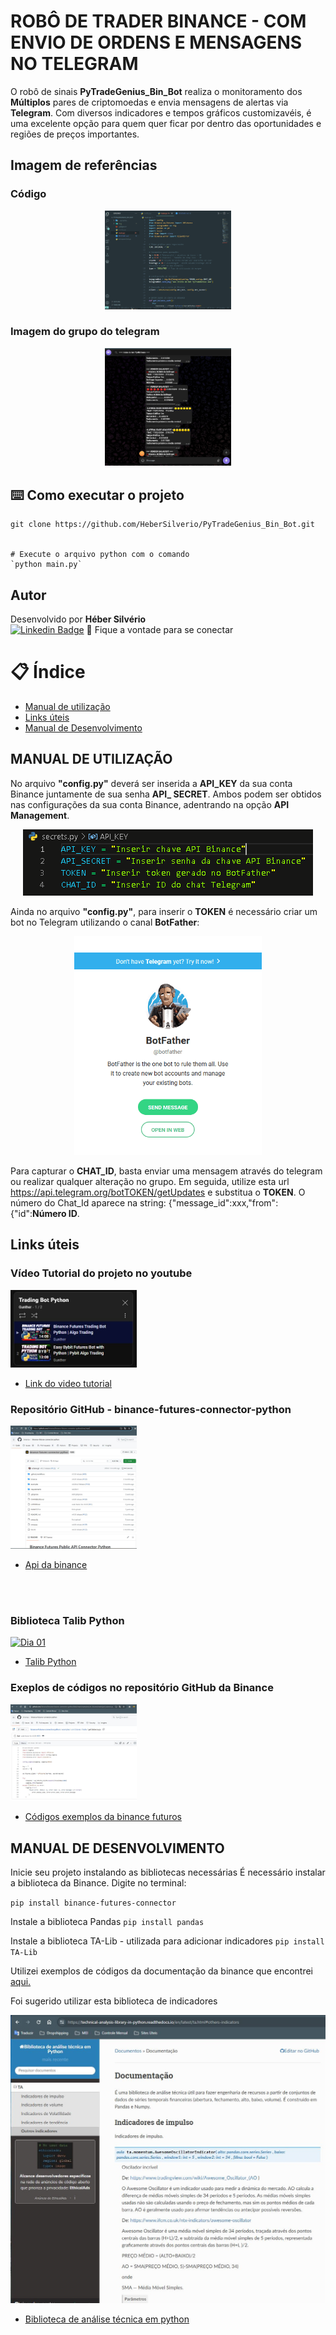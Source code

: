 # **ROBÔ DE TRADER BINANCE - COM ENVIO DE ORDENS E MENSAGENS NO TELEGRAM** 

O robô de sinais **PyTradeGenius_Bin_Bot** realiza o monitoramento dos **Múltiplos** pares de criptomoedas e envia mensagens de alertas via **Telegram**. Com diversos indicadores e tempos gráficos customizavéis, é uma excelente opção para quem quer ficar por dentro das oportunidades e regiões de preços importantes.

## Imagem de referências

### Código
<div align="center">
<img src ="https://raw.githubusercontent.com/HeberSilverio/PyTradeGenius_Bin_Bot/main/img/GIF_trecho_de_codigo.gif" alt="Image" style="max-width: 40%;">
</div>

### Imagem do grupo do telegram
<div align="center">
<img src ="https://raw.githubusercontent.com/HeberSilverio/PyHbSinaisTelegramMultipleAssets/main/img/PyHbSinaisTelegramMultipleAssets.JPG" alt="Image" style="max-width: 40%;">
</div>

## ⌨️ Como executar o projeto
```* Clonando o repositório
git clone https://github.com/HeberSilverio/PyTradeGenius_Bin_Bot.git


# Execute o arquivo python com o comando
`python main.py`
```

## Autor
Desenvolvido por **Héber Silvério** </br>
<a href="https://www.linkedin.com/in/hebersilverio/" rel="nofollow" target="_blank"><img src="https://img.shields.io/badge/LinkedIn-0077B5?style=for-the-badge&logo=linkedin&logoColor=white" alt="Linkedin Badge" data-canonical-src="https://img.shields.io/badge/linkedin-%230077B5.svg?&amp;style=for-the-badge&amp;logo=linkedin&amp;logoColor=white&amp;link=https://www.linkedin.com/in/hebersilverio/" style="max-width:100%;"></a>
👋 Fique a vontade para se conectar



# 📋 Índice

*  <a href="https://github.com/HeberSilverio/PyTradeGenius_Bin_Bot?tab=readme-ov-file#manual-de-utiliza%C3%A7%C3%A3o" rel="nofollow" target="_blank">Manual de utilização</a>
*  <a href="https://github.com/HeberSilverio/PyTradeGenius_Bin_Bot?tab=readme-ov-file#links-%C3%BAteis" rel="nofollow" target="_blank">Links úteis</a>
*  <a href="https://github.com/HeberSilverio/PyTradeGenius_Bin_Bot?tab=readme-ov-file#manual-de-desenvolvimento" rel="nofollow" target="_blank">Manual de Desenvolvimento</a>


## **MANUAL DE UTILIZAÇÃO**

No arquivo **"config.py"** deverá ser inserida a **API_KEY** da sua conta Binance juntamente de sua senha **API_ SECRET**. Ambos podem ser obtidos nas configurações da sua conta Binance, adentrando na opção **API Management**.
<div align="center">
<img src = "https://raw.githubusercontent.com/HeberSilverio/PyHbSinais/main/img/secrets.png">
</div>

Ainda no arquivo **"config.py"**, para inserir o **TOKEN** é necessário criar um bot no Telegram utilizando o canal **BotFather**:
<div align="center">
<img src = "https://raw.githubusercontent.com/HeberSilverio/PyHbSinais/main/img/botfather.png" alt="Image" height="350" width="300">
</div>
  
Para capturar o **CHAT_ID**, basta enviar uma mensagem através do telegram ou realizar qualquer alteração no grupo.
Em seguida, utilize esta url https://api.telegram.org/botTOKEN/getUpdates e substitua o **TOKEN**. 
O número do Chat_Id aparece na string: {"message_id":xxx,"from":{"id":**Número ID**.



## Links úteis 

### Vídeo Tutorial do projeto no youtube
<a target="_blank" rel="noopener noreferrer" href="gif do vídeo">
    <img src="https://raw.githubusercontent.com/HeberSilverio/PyTradeGenius_Bin_Bot/main/img/print_video.JPG" alt="Print Video" style="max-width: 40%;">
</a> </br>

* <a href="https://www.youtube.com/watch?v=Y-HFJkeJyc4&list=PL5ySK5XRdtxMmHSQhE3_zPoAK1UCwRwB3" rel="nofollow" target="_blank">Link do video tutorial</a> 

### Repositório GitHub - binance-futures-connector-python
<a target="_blank" rel="noopener noreferrer" href="gif do vídeo">
    <img src="https://raw.githubusercontent.com/HeberSilverio/PyTradeGenius_Bin_Bot/main/img/Repositorio_binance.JPG" alt="Repositorio binance" style="max-width: 40%;">
</a> </br>

*  <a href="https://github.com/binance/binance-futures-connector-python/tree/main" target="_blank">Api da binance</a> 

</br></br>

### Biblioteca Talib Python
<a target="_blank" rel="noopener noreferrer" href="gif do vídeo">
    <img src="url do gif no meu repositorio" alt="Dia 01" style="max-width: 40%;">
</a> </br>

*  <a href="https://github.com/TA-Lib/ta-lib-python/tree/master" target="_blank">Talib Python</a> 

### Exeplos de códigos no repositório GitHub da Binance
<a target="_blank" rel="noopener noreferrer" href="gif do vídeo">
    <img src="https://raw.githubusercontent.com/HeberSilverio/PyTradeGenius_Bin_Bot/main/img/exemplos_de_codigos.JPG" alt="Exemplos de códigos" style="max-width: 40%;">
</a> </br>

*  <a href="https://github.com/binance/binance-futures-connector-python/blob/main/examples/um_futures/trade/get_balance.py" target="_blank">Códigos exemplos da binance futuros</a> 




## **MANUAL DE DESENVOLVIMENTO**
Inicie seu projeto instalando as bibliotecas necessárias
É necessário instalar a biblioteca da Binance. Digite no terminal: 

`pip install binance-futures-connector`

Instale a biblioteca Pandas
`pip install pandas`

Instale a biblioteca TA-Lib - utilizada para adicionar indicadores
`pip install TA-Lib`


Utilizei exemplos de códigos da documentação da binance que encontrei <a href="[url do site indicado](https://github.com/binance/binance-futures-connector-python/tree/main/examples/um_futures/trade)" rel="nofollow" target="_blank">aqui.</a> 


Foi sugerido utilizar esta biblioteca de indicadores

<a target="_blank" rel="noopener noreferrer" href="gif do vídeo">
    <img src="https://raw.githubusercontent.com/HeberSilverio/PyTradeGenius_Bin_Bot/main/img/biblioteca%20de%20indicadores%20python.JPG" alt="Biblioteca de indicadores" style="max-width: 100%;">
</a> </br>

*  <a href="https://github.com/binance/binance-futures-connector-python/tree/main/examples/um_futures/trade" rel="nofollow" target="_blank">Biblioteca de análise técnica em python</a> 

